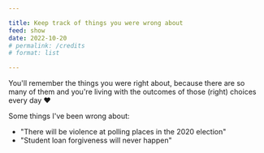 ```yaml
---

title: Keep track of things you were wrong about
feed: show
date: 2022-10-20
# permalink: /credits
# format: list

---
```


You'll remember the things you were right about, because there are so many of them and you're living with the outcomes of those (right) choices every day ❤️

Some things I've been wrong about:

- "There will be violence at polling places in the 2020 election"
- "Student loan forgiveness will never happen"
